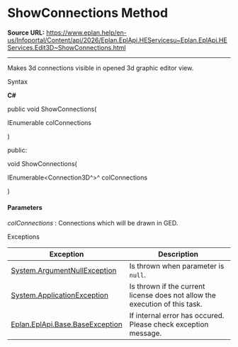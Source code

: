 # ShowConnections Method

**Source URL:** https://www.eplan.help/en-us/Infoportal/Content/api/2026/Eplan.EplApi.HEServicesu~Eplan.EplApi.HEServices.Edit3D~ShowConnections.html

---

Makes 3d connections visible in opened 3d graphic editor view.

Syntax

**C#**



public void ShowConnections( 

   IEnumerable<Connection3D> colConnections

)

public:

void ShowConnections( 

   IEnumerable<Connection3D^>^ colConnections

)


#### Parameters

*colConnections*
:   Connections which will be drawn in GED.

Exceptions

| Exception | Description |
| --- | --- |
| [System.ArgumentNullException](#) | Is thrown when parameter is `null`. |
| [System.ApplicationException](#) | Is thrown if the current license does not allow the execution of this task. |
| [Eplan.EplApi.Base.BaseException](Eplan.EplApi.Baseu~Eplan.EplApi.Base.BaseException.html) | If internal error has occured. Please check exception message. |

